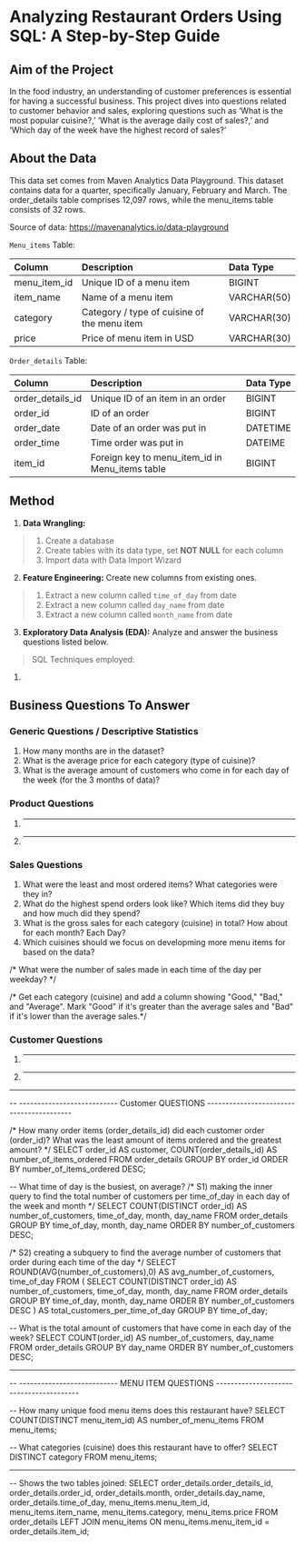 # Analyzing Restaurant Orders Using SQL: A Step-by-Step Guide


## Aim of the Project
In the food industry, an understanding of customer preferences is essential for having a successful business. This project dives into questions related to customer behavior and sales, exploring questions such as ‘What is the most popular cuisine?,’ ‘What is the average daily cost of sales?,’ and ‘Which day of the week have the highest record of sales?’




## About the Data
This data set comes from Maven Analytics Data Playground. This dataset contains data for a quarter, specifically January, February and March. The order_details table comprises 12,097 rows, while the menu_items table consists of 32 rows.

Source of data: https://mavenanalytics.io/data-playground 

`Menu_items` Table:   

| Column                  | Description                             | Data Type      |
| :---------------------- | :-------------------------------------- | :------------- |
| menu_item_id            | Unique ID of a menu item                | BIGINT         |
| item_name               | Name of a menu item                     | VARCHAR(50)    |
| category                | Category / type of cuisine of the menu item| VARCHAR(30) |
| price                   | Price of menu item in USD               | VARCHAR(30)    |


`Order_details` Table:   

| Column                  | Description                             | Data Type      |
| :---------------------- | :-------------------------------------- | :------------- |
| order_details_id        | Unique ID of an item in an order        | BIGINT         |
| order_id                | ID of an order                          | BIGINT     |
| order_date              | Date of an order was put in             | DATETIME    |
| order_time              | Time order was put in                   | DATEIME    |
| item_id                 | Foreign key to menu_item_id in Menu_items table | BIGINT  |

## Method

1. **Data Wrangling:**  

> 1. Create a database
> 2. Create tables with its data type, set **NOT NULL** for each column
> 3. Import data with Data Import Wizard

2. **Feature Engineering:** Create new columns from existing ones. 

> 1. Extract a new column called `time_of_day` from date 
> 2. Extract a new column called `day_name` from date
> 3. Extract a new column called `month_name` from date

3. **Exploratory Data Analysis (EDA):** Analyze and answer the business questions listed below.
> SQL Techniques employed:
1. 


## Business Questions To Answer

### Generic Questions / Descriptive Statistics

1. How many months are in the dataset?
2. What is the average price for each category (type of cuisine)?
3. What is the average amount of customers who come in for each day of the week (for the 3 months of data)?


### Product Questions

1. ----
2. ----

### Sales Questions

1. What were the least and most ordered items? What categories were they in?
2. What do the highest spend orders look like? Which items did they buy and how much did they spend?
3. What is the gross sales for each category (cuisine) in total? How about for each month? Each Day?
4. Which cuisines should we focus on developming more menu items for
based on the data?

/* What were the number of sales made in each time of the day
per weekday? */ 

/* Get each category (cuisine) and add a column showing "Good," "Bad," and "Average".
Mark "Good" if it's greater than the average sales and "Bad" if it's lower than the average sales.*/

### Customer Questions

1. ----
2. ----









-- ---------------------------------------------------------------------------------------
-- --------------------------- Customer QUESTIONS -----------------------------------------

/* How many order items (order_details_id) did each customer order (order_id)? 
What was the least amount of items ordered and the greatest amount? */
SELECT order_id AS customer, 
	COUNT(order_details_id) AS number_of_items_ordered
FROM order_details
GROUP BY order_id 
ORDER BY number_of_items_ordered DESC;

-- What time of day is the busiest, on average?
/* S1) making the inner query to find the total number of customers 
per time_of_day in each day of the week and month */
SELECT COUNT(DISTINCT order_id) AS number_of_customers, time_of_day, month, day_name
FROM order_details
GROUP BY time_of_day, month, day_name 
ORDER BY number_of_customers DESC;

/* S2) creating a subquery to find the average number of customers that order during each time
of the day */
SELECT ROUND(AVG(number_of_customers),0) AS avg_number_of_customers, time_of_day 
FROM (
	SELECT COUNT(DISTINCT order_id) AS number_of_customers, time_of_day, month, day_name
	FROM order_details
	GROUP BY time_of_day, month, day_name 
	ORDER BY number_of_customers DESC
    ) AS total_customers_per_time_of_day
GROUP BY time_of_day;


-- What is the total amount of customers that have come in each day of the week?
SELECT COUNT(order_id) AS number_of_customers, day_name
FROM order_details
GROUP BY day_name ORDER BY number_of_customers DESC;


-- ----------------------------------------------------------------------------------------
-- --------------------------- MENU ITEM QUESTIONS ----------------------------------------

-- How many unique food menu items does this restaurant have?
SELECT COUNT(DISTINCT menu_item_id) AS number_of_menu_items
FROM menu_items;

-- What categories (cuisine) does this restaurant have to offer?
SELECT DISTINCT category 
FROM menu_items;


-- ------------------------------------------------------------------------------------------------
-- Shows the two tables joined: 
SELECT order_details.order_details_id, order_details.order_id, order_details.month,
order_details.day_name, order_details.time_of_day, menu_items.menu_item_id, 
menu_items.item_name, menu_items.category, menu_items.price
FROM order_details
	LEFT JOIN menu_items
		ON menu_items.menu_item_id = order_details.item_id;
